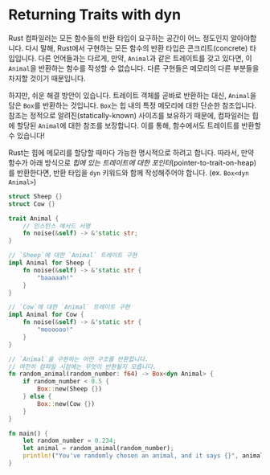 # Returning Traits with dyn

Rust 컴파일러는 모든 함수들의 반환 타입이 요구하는 공간이 어느 정도인지 알아야합니다. 다시 말해, Rust에서 구현하는 모든 함수의 반환 타입은 콘크리트(concrete) 타입입니다. 다른 언어들과는 다르게, 만약, `Animal`과 같은 트레이트를 갖고 있다면, 이 `Animal`을 반환하는 함수를 작성할 수 없습니다. 다른 구현들은 메모리의 다른 부분들을 차지할 것이기 때문입니다.

하지만, 쉬운 해결 방안이 있습니다. 트레이트 객체를 곧바로 반환하는 대신, `Animal`을 담은 `Box`를 반환하는 것입니다. `Box`는 힙 내의 특정 메모리에 대한 단순한 참조입니다. 참조는 정적으로 알려진(statically-known) 사이즈를 보유하기 때문에, 컴파일러는 힙에 할당된 `Animal`에 대한 참조를 보장합니다. 이를 통해, 함수에서도 트레이트를 반환할 수 있습니다!

Rust는 힙에 메모리를 할당할 때마다 가능한 명시적으로 하려고 합니다. 따라서, 만약 함수가 아래 방식으로 *힙에 있는 트레이트에 대한 포인터*(pointer-to-trait-on-heap)를 반환한다면, 반환 타입을 `dyn` 키워드와 함께 작성해주어야 합니다. (ex. `Box<dyn Animal>`)

```rust
struct Sheep {}
struct Cow {}

trait Animal {
    // 인스턴스 메서드 서명
    fn noise(&self) -> &'static str;
}

// `Sheep`에 대한 `Animal` 트레이트 구현
impl Animal for Sheep {
    fn noise(&self) -> &'static str {
        "baaaaah!"
    }
}

// `Cow`에 대한 `Animal` 트레이트 구현
impl Animal for Cow {
    fn noise(&self) -> &'static str {
        "moooooo!"
    }
}

// `Animal`을 구현하는 어떤 구조를 반환합니다.
// 여전히 컴파일 시점에는 무엇이 반환될지 모릅니다.
fn random_animal(random_number: f64) -> Box<dyn Animal> {
    if random_number < 0.5 {
        Box::new(Sheep {})
    } else {
        Box::new(Cow {})
    }
}

fn main() {
    let random_number = 0.234;
    let animal = random_animal(random_number);
    println!("You've randomly chosen an animal, and it says {}", animal.noise());
}
```